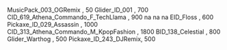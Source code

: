 MusicPack_003_OGRemix , 50
Glider_ID_001 , 700
CID_619_Athena_Commando_F_TechLlama , 900
na
na
na
EID_Floss , 600
Pickaxe_ID_029_Assassin , 1000
CID_313_Athena_Commando_M_KpopFashion , 1800
BID_138_Celestial , 800
Glider_Warthog , 500
Pickaxe_ID_243_DJRemix, 500
